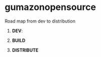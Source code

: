 # gumazonopensource

Road map from dev to distribution

1. __DEV__:
   
2. __BUILD__

3. __DISTRIBUTE__
